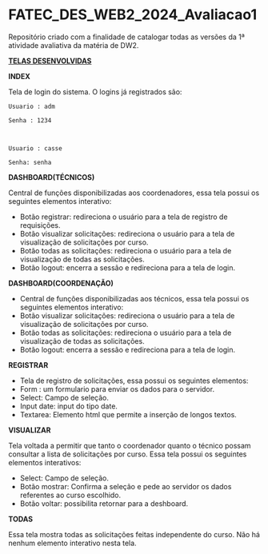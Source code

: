 # FATEC_DES_WEB2_2024_Avaliacao1
Repositório criado com a finalidade de catalogar todas as versões da 1ª atividade avaliativa da matéria de DW2. 

<u><b>TELAS DESENVOLVIDAS</b></u>

<b>INDEX</b>  

Tela de login do sistema. O logins já registrados são:   

	Usuario : adm  

	Senha : 1234 

	 

	Usuario : casse 

	Senha: senha 

 

<b>DASHBOARD(TÉCNICOS)</b>

Central de funções disponibilizadas aos coordenadores, essa tela possui os seguintes elementos interativo: 

<ul>
   <li>Botão registrar: redireciona o usuário para a tela de registro de requisições.</li>

   <li>Botão visualizar solicitações: redireciona o usuário para a tela de visualização de solicitações por curso.</li>

   <li>Botão todas as solicitações: redireciona o usuário para a tela de visualização de todas as solicitações.</li>

   <li>Botão logout: encerra a sessão e redireciona para a tela de login.</li>

</ul>


 

<b>DASHBOARD(COORDENAÇÃO)</b>

<ul>
   <li>Central de funções disponibilizadas aos técnicos, essa tela possui os seguintes elementos interativo:</li> 

   <li>Botão visualizar solicitações: redireciona o usuário para a tela de visualização de solicitações por curso. </li>

   <li>Botão todas as solicitações: redireciona o usuário para a tela de visualização de todas as solicitações. </li>

   <li>Botão logout: encerra a sessão e redireciona para a tela de login. </li>
</ul>

<b>REGISTRAR</b> 

<ul>
   <li>Tela de registro de solicitações, essa possui os seguintes elementos:</li>

   <li>Form : um formulario para enviar os dados para o servidor. </li>

   <li>Select: Campo de seleção. </li>

   <li>Input date: input do tipo date.</li> 

   <li>Textarea: Elemento html que permite a inserção de longos textos.</li>  
</ul>

<b>VISUALIZAR</b> 

Tela voltada a permitir que tanto o coordenador quanto o técnico possam consultar a lista de solicitações por curso. Essa tela possui os seguintes elementos interativos: 

 
<ul>
   <li>Select: Campo de seleção.</li>

   <li>Botão mostrar: Confirma a seleção e pede ao servidor os dados referentes ao curso escolhido. </li>

   <li>Botão voltar: possibilita retornar para a deshboard. </li>

</ul>

<b>TODAS</b>

Essa tela mostra todas as solicitações feitas independente do curso. Não há nenhum elemento interativo nesta tela. 

 
